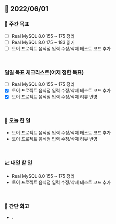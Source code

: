 ## 📅 2022/06/01


### 👏 주간 목표

- [ ] Real MySQL 8.0 155 ~ 175 정리
- [ ] Real MySQL 8.0 175 ~ 183 읽기
- [ ] 토이 프로젝트 음식점 입력 수정/삭제 테스트 코드 추가

<br/>

### 일일 목표 체크리스트(어제 정한 목표)

- [ ] Real MySQL 8.0 155 ~ 175 정리
- [x] 토이 프로젝트 음식점 입력 수정/삭제 테스트 코드 추가
- [x] 토이 프로젝트 음식점 입력 수정/삭제 리뷰 반영

<br/>

### 💯 오늘 한 일

- 토이 프로젝트 음식점 입력 수정/삭제 테스트 코드 추가
- 토이 프로젝트 음식점 입력 수정/삭제 리뷰 반영

<br/>

### 📈 내일 할 일

- Real MySQL 8.0 155 ~ 175 정리
- 토이 프로젝트 음식점 입력 수정/삭제 테스트 코드 추가

<br/>

### 🤔 간단 회고

- .




 




 








